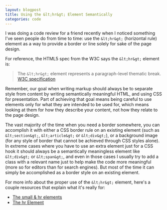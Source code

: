 ```yaml
---
layout: blogpost
title: Using the &lt;hr&gt; Element Semantically
categories: code
---
```


I was doing a code review for a friend recently when I noticed something I've seen people do from time to time: use the `&lt;hr&gt;` (horizontal rule) element as a way to provide a border or line solely for sake of the page design.

For reference, the HTML5 spec from the W3C says the `&lt;hr&gt;` element is:

>The `&lt;hr&gt;` element represents a paragraph-level thematic break.
>[W3C specification](http://dev.w3.org/html5/markup/hr.html)

Remember, our goal when writing markup should always be to separate style from content by writing semantically meaningful HTML, and using CSS for presentation. Part of achieving that goal means being careful to use elements only for what they are intended to be used for, which means looking at them for how they describe your content, not how they relate to the page design.

The vast majority of the time when you need a border somewhere, you can accomplish it with either a CSS border rule on an existing element (such as `&lt;section&gt;`, `&lt;article&gt;` or `&lt;div&gt;`), or a background image (for any style of border that cannot be achieved through CSS styles alone). In extreme cases where you have to use an extra element just for a CSS hook it should always be a semantically meaningless element like `&lt;div&gt;` or `&lt;span&gt;`, and even in those cases I usually try to add a class with a relevant name just to help make the code more meaningful (more so for editors than for search engines). But most of the time it can simply be accomplished as a border style on an existing element.

For more info about the proper use of the `&lt;hr&gt;` element, here's a couple resources that explain what it's really for:

- [The small & hr elements](http://html5doctor.com/small-hr-element/)
- [The hr Element](http://www.whatwg.org/specs/web-apps/current-work/multipage/grouping-content.html#the-hr-element)